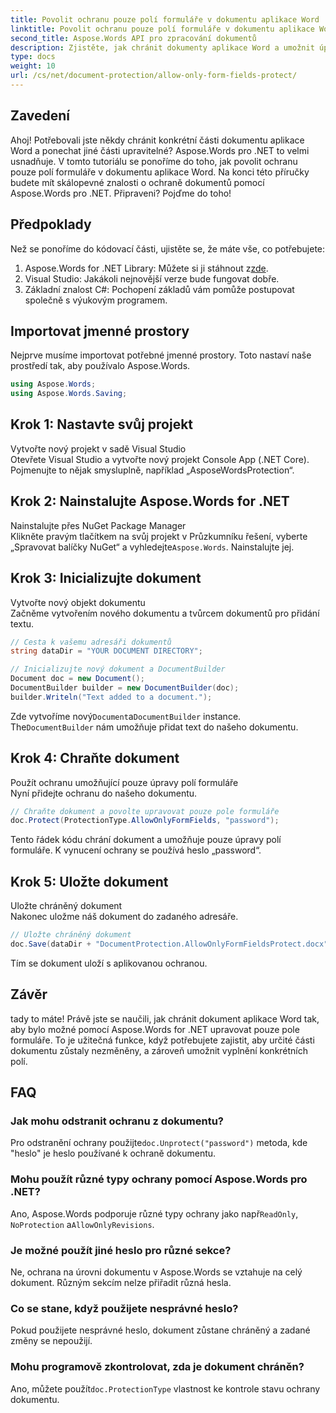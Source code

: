 ```yaml
---
title: Povolit ochranu pouze polí formuláře v dokumentu aplikace Word
linktitle: Povolit ochranu pouze polí formuláře v dokumentu aplikace Word
second_title: Aspose.Words API pro zpracování dokumentů
description: Zjistěte, jak chránit dokumenty aplikace Word a umožnit úpravu pouze polí formuláře pomocí Aspose.Words for .NET. Postupujte podle našeho průvodce, abyste zajistili, že vaše dokumenty budou bezpečné a snadno upravitelné.
type: docs
weight: 10
url: /cs/net/document-protection/allow-only-form-fields-protect/
---
```

## Zavedení

Ahoj! Potřebovali jste někdy chránit konkrétní části dokumentu aplikace Word a ponechat jiné části upravitelné? Aspose.Words pro .NET to velmi usnadňuje. V tomto tutoriálu se ponoříme do toho, jak povolit ochranu pouze polí formuláře v dokumentu aplikace Word. Na konci této příručky budete mít skálopevné znalosti o ochraně dokumentů pomocí Aspose.Words pro .NET. Připraveni? Pojďme do toho!

## Předpoklady

Než se ponoříme do kódovací části, ujistěte se, že máte vše, co potřebujete:

1.  Aspose.Words for .NET Library: Můžete si ji stáhnout z[zde](https://releases.aspose.com/words/net/).
2. Visual Studio: Jakákoli nejnovější verze bude fungovat dobře.
3. Základní znalost C#: Pochopení základů vám pomůže postupovat společně s výukovým programem.

## Importovat jmenné prostory

Nejprve musíme importovat potřebné jmenné prostory. Toto nastaví naše prostředí tak, aby používalo Aspose.Words.

```csharp
using Aspose.Words;
using Aspose.Words.Saving;
```

## Krok 1: Nastavte svůj projekt

Vytvořte nový projekt v sadě Visual Studio  
Otevřete Visual Studio a vytvořte nový projekt Console App (.NET Core). Pojmenujte to nějak smysluplně, například „AsposeWordsProtection“.

## Krok 2: Nainstalujte Aspose.Words for .NET

Nainstalujte přes NuGet Package Manager  
Klikněte pravým tlačítkem na svůj projekt v Průzkumníku řešení, vyberte „Spravovat balíčky NuGet“ a vyhledejte`Aspose.Words`. Nainstalujte jej.

## Krok 3: Inicializujte dokument

Vytvořte nový objekt dokumentu  
Začněme vytvořením nového dokumentu a tvůrcem dokumentů pro přidání textu.

```csharp
// Cesta k vašemu adresáři dokumentů
string dataDir = "YOUR DOCUMENT DIRECTORY";

// Inicializujte nový dokument a DocumentBuilder
Document doc = new Document();
DocumentBuilder builder = new DocumentBuilder(doc);
builder.Writeln("Text added to a document.");
```

 Zde vytvoříme nový`Document`a`DocumentBuilder` instance. The`DocumentBuilder` nám umožňuje přidat text do našeho dokumentu.

## Krok 4: Chraňte dokument

Použít ochranu umožňující pouze úpravy polí formuláře  
Nyní přidejte ochranu do našeho dokumentu.

```csharp
// Chraňte dokument a povolte upravovat pouze pole formuláře
doc.Protect(ProtectionType.AllowOnlyFormFields, "password");
```

Tento řádek kódu chrání dokument a umožňuje pouze úpravy polí formuláře. K vynucení ochrany se používá heslo „password“.

## Krok 5: Uložte dokument

Uložte chráněný dokument  
Nakonec uložme náš dokument do zadaného adresáře.

```csharp
// Uložte chráněný dokument
doc.Save(dataDir + "DocumentProtection.AllowOnlyFormFieldsProtect.docx");
```

Tím se dokument uloží s aplikovanou ochranou.

## Závěr

tady to máte! Právě jste se naučili, jak chránit dokument aplikace Word tak, aby bylo možné pomocí Aspose.Words for .NET upravovat pouze pole formuláře. To je užitečná funkce, když potřebujete zajistit, aby určité části dokumentu zůstaly nezměněny, a zároveň umožnit vyplnění konkrétních polí.

## FAQ

###	 Jak mohu odstranit ochranu z dokumentu?  
 Pro odstranění ochrany použijte`doc.Unprotect("password")` metoda, kde "heslo" je heslo používané k ochraně dokumentu.

###	 Mohu použít různé typy ochrany pomocí Aspose.Words pro .NET?  
 Ano, Aspose.Words podporuje různé typy ochrany jako např`ReadOnly`, `NoProtection` a`AllowOnlyRevisions`.

###	 Je možné použít jiné heslo pro různé sekce?  
Ne, ochrana na úrovni dokumentu v Aspose.Words se vztahuje na celý dokument. Různým sekcím nelze přiřadit různá hesla.

###	 Co se stane, když použijete nesprávné heslo?  
Pokud použijete nesprávné heslo, dokument zůstane chráněný a zadané změny se nepoužijí.

###	 Mohu programově zkontrolovat, zda je dokument chráněn?  
 Ano, můžete použít`doc.ProtectionType` vlastnost ke kontrole stavu ochrany dokumentu.
